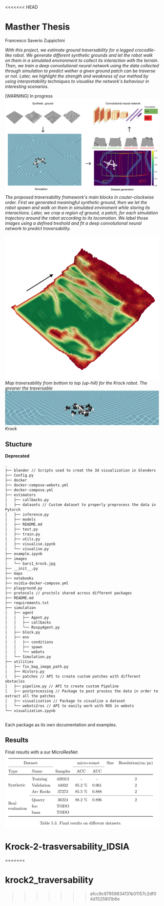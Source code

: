 <<<<<<< HEAD

# Masther Thesis
Francesco Saverio Zuppichini

*With this project, we estimate ground traversability for a legged crocodile-like robot. We generate different synthetic grounds and let the robot walk on them in a simulated environment to collect its interaction with the terrain. Then, we train a deep convolutional neural network using the data collected through simulation to predict wether a given ground patch can be traverse or not. Later, we highlight the strength and weakness of our method
    by using interpretability techniques to visualise the network's behaviour in interesting scenarios.*

[WARNING] In progress
![image](https://raw.githubusercontent.com/FrancescoSaverioZuppichini/Master-Thesis/master/resources/images/method.png)
*The proposed traversability framework's main blocks in couter-clockwise order. First we generated meaningful synthetic ground, then we let the robot spawn and walk on them in simulated enviroment while storing its interactions. Later, we crop a region of ground, a patch, for each simulation trajectory around the robot according to its locomotion. We label those images using a defined treshold and fit a deep convolutional neural network to predict traversability.*

![image](https://raw.githubusercontent.com/FrancescoSaverioZuppichini/Master-Thesis/master/resources/images/querry_krock_traversability.png)
*Map traversability from bottom to top (up-hill) for the Krock robot. The greaner the traversable*
![image](https://raw.githubusercontent.com/FrancescoSaverioZuppichini/Master-Thesis/master/resources/images/krock.jpg)
*Krock*


## Stucture
**Deprecated**

```
.
├── blender // Scripts used to creat the 3d visualization in blenders
├── Config.py
├── docker
├── docker-compose-webots.yml
├── docker-compose.yml
├── estimators
│   ├── callbacks.py
│   ├── datasets // Custom dataset to properly preprocess the data in Pytorch
│   ├── inference.py
│   ├── models 
│   ├── README.md
│   ├── test.py
│   ├── train.py
│   ├── utils.py
│   ├── visualise.ipynb
│   └── visualise.py
├── example.ipynb
├── images
│   └── bars1_krock.jpg
├── __init__.py
├── maps
├── notebooks
├── nvidia-docker-compose.yml
├── playground.py
├── protocols // proctols shared across different packages
├── README.md
├── requirements.txt
├── simulation
│   ├── agent
│   │   ├── Agent.py
│   │   ├── callbacks
│   │   └── RospyAgent.py
│   ├── block.py
│   ├── env
│   │   ├── conditions
│   │   ├── spawn
│   │   └── webots
│   └── Simulation.py
├── utilities
│   ├── fix_bag_image_path.py
│   ├── History.py
│   ├── patches // API to create custom patches with different obstacles
│   ├── pipeline.py // API to create custom Pipeline
│   ├── postprocessing // Package to post process the data in order to extract all the patches
│   ├── visualisation // Package to visualize a dataset
│   └── webots2ros // API to easily work with ROS in webots
└── visualization.ipynb


```
Each package as its own documentation and examples.

## Results
Final results with a our MicroResNet
![image](https://raw.githubusercontent.com/FrancescoSaverioZuppichini/Master-Thesis/master/resources/images/results.png)
 # Krock-2-trasversability_IDSIA
=======
# krock2_traversability
>>>>>>> afcc9c97959834131b01157c2df04d1525801b6e
